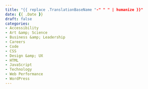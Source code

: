```yaml
---
title: "{{ replace .TranslationBaseName "-" " " | humanize }}"
date: {{ .Date }}
draft: false
categories:
- Accessibility
- Art &amp; Science
- Business &amp; Leadership
- Careers
- Code
- CSS
- Design &amp; UX
- HTML
- JavaScript
- Technology
- Web Performance
- WordPress
---
```


